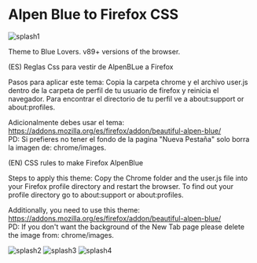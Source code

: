 # Alpen Blue to Firefox CSS

![splash1](https://user-images.githubusercontent.com/22057609/119582488-38bd5200-bd8a-11eb-81df-a8624e001971.png)

Theme to Blue Lovers. v89+ versions of the browser.

(ES) Reglas Css para vestir de AlpenBLue a Firefox

Pasos para aplicar este tema: Copia la carpeta chrome y el archivo user.js dentro de la carpeta de perfil de tu usuario de firefox y reinicia el navegador. Para encontrar el directorio de tu perfil ve a about:support or about:profiles.

Adicionalmente debes usar el tema: https://addons.mozilla.org/es/firefox/addon/beautiful-alpen-blue/
<br>PD: Si prefieres no tener el fondo de la pagina "Nueva Pestaña" solo borra la imagen de: chrome/images.

(EN) CSS rules to make Firefox AlpenBlue

Steps to apply this theme: Copy the Chrome folder and the user.js file into your Firefox profile directory and restart the browser. To find out your profile directory go to about:support or about:profiles.

Additionally, you need to use this theme: https://addons.mozilla.org/es/firefox/addon/beautiful-alpen-blue/
<br>PD: If you don't want the background of the New Tab page please delete the image from: chrome/images.

![splash2](https://user-images.githubusercontent.com/22057609/119582505-3eb33300-bd8a-11eb-8eb5-87ecac49f0e3.png)
![splash3](https://user-images.githubusercontent.com/22057609/119582508-41158d00-bd8a-11eb-8e01-6e6e0c4a3752.png)
![splash4](https://user-images.githubusercontent.com/22057609/119582510-42df5080-bd8a-11eb-9766-de38e55454fc.png)
